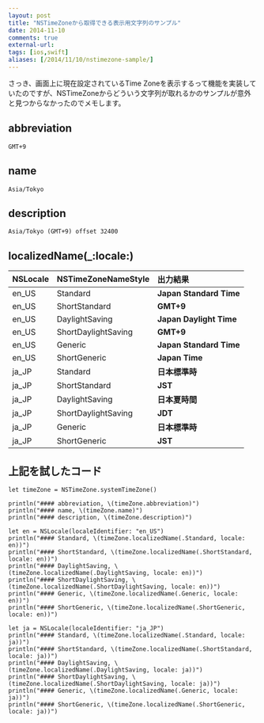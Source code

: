 ```yaml
---
layout: post
title: "NSTimeZoneから取得できる表示用文字列のサンプル"
date: 2014-11-10
comments: true
external-url: 
tags: [ios,swift]
aliases: [/2014/11/10/nstimezone-sample/]
---
```


さっき、画面上に現在設定されているTime Zoneを表示するって機能を実装していたのですが、NSTimeZoneからどういう文字列が取れるかのサンプルが意外と見つからなかったのでメモします。

## abbreviation

```
GMT+9
```

## name

```
Asia/Tokyo
```

## description

```
Asia/Tokyo (GMT+9) offset 32400
```

## localizedName(_:locale:)

| NSLocale | NSTimeZoneNameStyle  | 出力結果
|:-|:-|:-|
| en_US | Standard  | **Japan Standard Time**
| en_US | ShortStandard  | **GMT+9**
| en_US | DaylightSaving  | **Japan Daylight Time**
| en_US | ShortDaylightSaving  | **GMT+9**
| en_US | Generic  | **Japan Standard Time**
| en_US | ShortGeneric  | **Japan Time**
| ja_JP | Standard  | **日本標準時**
| ja_JP | ShortStandard  | **JST**
| ja_JP | DaylightSaving  | **日本夏時間**
| ja_JP | ShortDaylightSaving  | **JDT**
| ja_JP | Generic  | **日本標準時**
| ja_JP | ShortGeneric  | **JST**

## 上記を試したコード

```
let timeZone = NSTimeZone.systemTimeZone()

println("#### abbreviation, \(timeZone.abbreviation)")
println("#### name, \(timeZone.name)")
println("#### description, \(timeZone.description)")

let en = NSLocale(localeIdentifier: "en_US")
println("#### Standard, \(timeZone.localizedName(.Standard, locale: en))")
println("#### ShortStandard, \(timeZone.localizedName(.ShortStandard, locale: en))")
println("#### DaylightSaving, \(timeZone.localizedName(.DaylightSaving, locale: en))")
println("#### ShortDaylightSaving, \(timeZone.localizedName(.ShortDaylightSaving, locale: en))")
println("#### Generic, \(timeZone.localizedName(.Generic, locale: en))")
println("#### ShortGeneric, \(timeZone.localizedName(.ShortGeneric, locale: en))")

let ja = NSLocale(localeIdentifier: "ja_JP")
println("#### Standard, \(timeZone.localizedName(.Standard, locale: ja))")
println("#### ShortStandard, \(timeZone.localizedName(.ShortStandard, locale: ja))")
println("#### DaylightSaving, \(timeZone.localizedName(.DaylightSaving, locale: ja))")
println("#### ShortDaylightSaving, \(timeZone.localizedName(.ShortDaylightSaving, locale: ja))")
println("#### Generic, \(timeZone.localizedName(.Generic, locale: ja))")
println("#### ShortGeneric, \(timeZone.localizedName(.ShortGeneric, locale: ja))")
```
